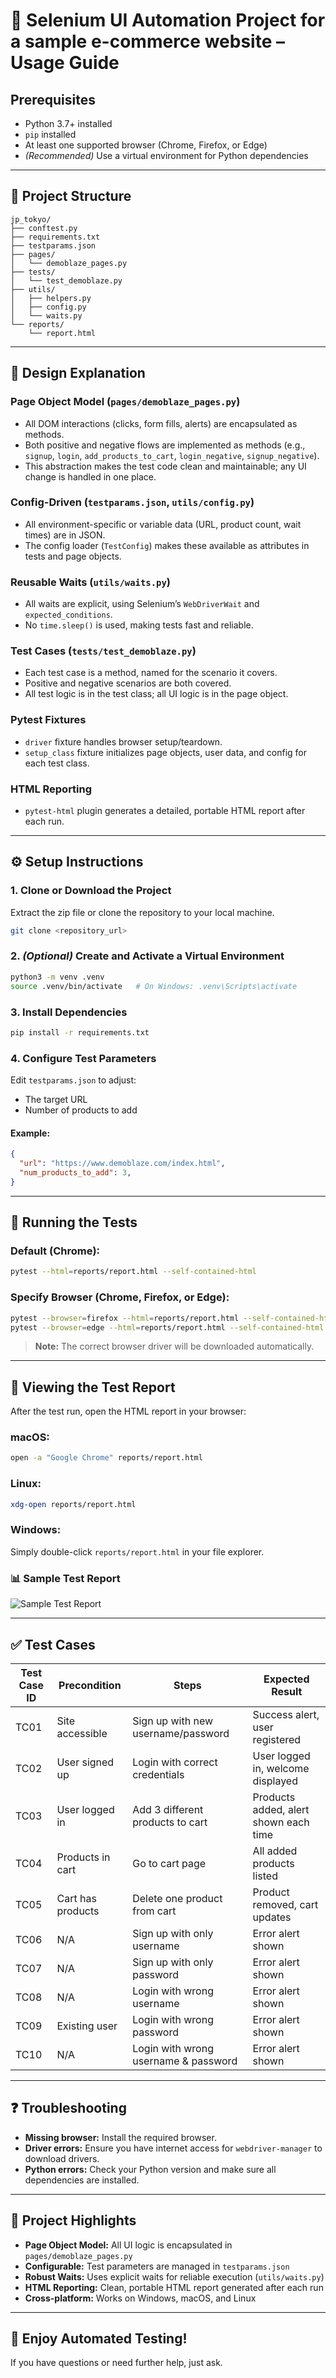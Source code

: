# 🚀 Selenium UI Automation Project for a sample e-commerce website – Usage Guide

## Prerequisites

- Python 3.7+ installed
- `pip` installed
- At least one supported browser (Chrome, Firefox, or Edge)
- *(Recommended)* Use a virtual environment for Python dependencies

---

## 📂 Project Structure

```
jp_tokyo/
├── conftest.py
├── requirements.txt
├── testparams.json
├── pages/
│   └── demoblaze_pages.py
├── tests/
│   └── test_demoblaze.py
├── utils/
│   ├── helpers.py
│   ├── config.py
│   └── waits.py
└── reports/
    └── report.html
```

---

## 📝 Design Explanation

### Page Object Model (`pages/demoblaze_pages.py`)

- All DOM interactions (clicks, form fills, alerts) are encapsulated as methods.
- Both positive and negative flows are implemented as methods (e.g., `signup`, `login`, `add_products_to_cart`, `login_negative`, `signup_negative`).
- This abstraction makes the test code clean and maintainable; any UI change is handled in one place.

### Config-Driven (`testparams.json`, `utils/config.py`)

- All environment-specific or variable data (URL, product count, wait times) are in JSON.
- The config loader (`TestConfig`) makes these available as attributes in tests and page objects.

### Reusable Waits (`utils/waits.py`)

- All waits are explicit, using Selenium’s `WebDriverWait` and `expected_conditions`.
- No `time.sleep()` is used, making tests fast and reliable.

### Test Cases (`tests/test_demoblaze.py`)

- Each test case is a method, named for the scenario it covers.
- Positive and negative scenarios are both covered.
- All test logic is in the test class; all UI logic is in the page object.

### Pytest Fixtures

- `driver` fixture handles browser setup/teardown.
- `setup_class` fixture initializes page objects, user data, and config for each test class.

### HTML Reporting

- `pytest-html` plugin generates a detailed, portable HTML report after each run.


---


## ⚙️ Setup Instructions

### 1. Clone or Download the Project

Extract the zip file or clone the repository to your local machine.

```bash
git clone <repository_url>
```

### 2. *(Optional)* Create and Activate a Virtual Environment

```bash
python3 -m venv .venv
source .venv/bin/activate   # On Windows: .venv\Scripts\activate
```

### 3. Install Dependencies

```bash
pip install -r requirements.txt
```

### 4. Configure Test Parameters

Edit `testparams.json` to adjust:

- The target URL
- Number of products to add

#### Example:

```json
{
  "url": "https://www.demoblaze.com/index.html",
  "num_products_to_add": 3,
}
```

---


## 🚀 Running the Tests

### Default (Chrome):

```bash
pytest --html=reports/report.html --self-contained-html
```

### Specify Browser (Chrome, Firefox, or Edge):

```bash
pytest --browser=firefox --html=reports/report.html --self-contained-html
pytest --browser=edge --html=reports/report.html --self-contained-html
```

> **Note:** The correct browser driver will be downloaded automatically.

---



## 📄 Viewing the Test Report

After the test run, open the HTML report in your browser:

### macOS:

```bash
open -a "Google Chrome" reports/report.html
```

### Linux:

```bash
xdg-open reports/report.html
```

### Windows:

Simply double-click `reports/report.html` in your file explorer.

### 📊 Sample Test Report

![Sample Test Report](https://github.com/ina-pattanaik/jp_tokyo/raw/main/sample_reports/sample_report.png)

---


## ✅ Test Cases

| Test Case ID | Precondition       | Steps                                  | Expected Result                              |
|--------------|--------------------|----------------------------------------|---------------------------------------------|
| TC01         | Site accessible     | Sign up with new username/password     | Success alert, user registered               |
| TC02         | User signed up      | Login with correct credentials         | User logged in, welcome displayed            |
| TC03         | User logged in      | Add 3 different products to cart       | Products added, alert shown each time        |
| TC04         | Products in cart    | Go to cart page                        | All added products listed                    |
| TC05         | Cart has products   | Delete one product from cart           | Product removed, cart updates                |
| TC06         | N/A                 | Sign up with only username             | Error alert shown                            |
| TC07         | N/A                 | Sign up with only password             | Error alert shown                            |
| TC08         | N/A                 | Login with wrong username              | Error alert shown                            |
| TC09         | Existing user       | Login with wrong password              | Error alert shown                            |
| TC10         | N/A                 | Login with wrong username & password   | Error alert shown                            |


---

## ❓ Troubleshooting

- **Missing browser:** Install the required browser.
- **Driver errors:** Ensure you have internet access for `webdriver-manager` to download drivers.
- **Python errors:** Check your Python version and make sure all dependencies are installed.

---

## 🌟 Project Highlights

- **Page Object Model:** All UI logic is encapsulated in `pages/demoblaze_pages.py`
- **Configurable:** Test parameters are managed in `testparams.json`
- **Robust Waits:** Uses explicit waits for reliable execution (`utils/waits.py`)
- **HTML Reporting:** Clean, portable HTML report generated after each run
- **Cross-platform:** Works on Windows, macOS, and Linux

---

## 🙌 Enjoy Automated Testing!

If you have questions or need further help, just ask.

